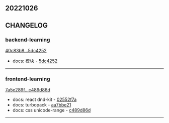 ## 20221026

## CHANGELOG

### backend-learning

[40c83b8...5dc4252](https://github.com/zhbhun/backend-learning/compare/40c83b8...5dc4252)

* docs: 模块 - [5dc4252](https://github.com/zhbhun/backend-learning/commit/5dc4252054c98fd9422c9f4a6ea6e52a9043afd1)

---

### frontend-learning

[7a5e289f...c489d86d](https://github.com/zhbhun/frontend-learning/compare/7a5e289f...c489d86d)

* docs: react dnd-kit - [02552f7a](https://github.com/zhbhun/frontend-learning/commit/02552f7a529da37b203cfc1d5723e53e9d4a2af8)
* docs: turbopack - [aa7bbe21](https://github.com/zhbhun/frontend-learning/commit/aa7bbe21f9e30260d00e7c0d314451c07dbf8197)
* docs: css unicode-range - [c489d86d](https://github.com/zhbhun/frontend-learning/commit/c489d86d406854f11387cea4aec0d7f4ec6aee35)

---

